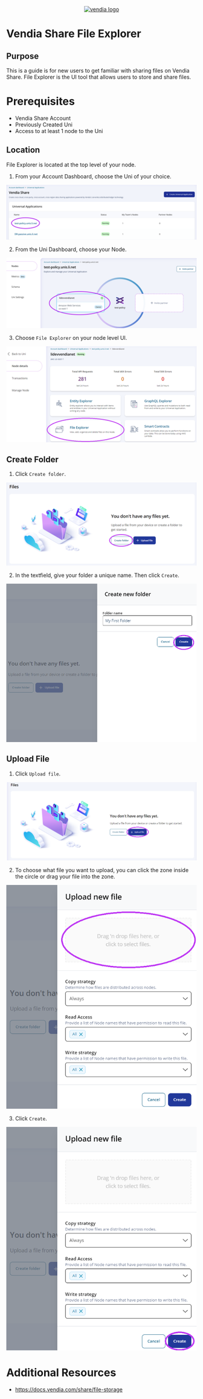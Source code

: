 <p align="center">
  <a href="https://vendia.net/">
    <img src="https://share.vendia.net/logo.svg" alt="vendia logo" width="250px">
  </a>
</p>

# Vendia Share File Explorer

## Purpose
This is a guide is for new users to get familiar with sharing files  on Vendia Share. File Explorer is the UI tool that allows users to store and share files.

# Prerequisites
* Vendia Share Account
* Previously Created Uni
* Access to at least 1 node to the Uni

## Location
File Explorer is located at the top level of your node.
1. From your Account Dashboard, choose the Uni of your choice.

![location-1](./img/location-1.png)

2. From the Uni Dashboard, choose your Node.

![location-2](./img/location-2.png)

3. Choose `File Explorer` on your node level UI. 

![location-3](./img/location-3.png)

## Create Folder

1. Click `Create folder`. 

![folder-1](./img/folder-1.png)

2. In the textfield, give your folder a unique name. Then click `Create`.

![folder-2](./img/folder-2.png)

## Upload File

1. Click `Upload file`.

![file-1](./img/file-1.png)

2. To choose what file you want to upload, you can click the zone inside the circle or drag your file into the zone.

![file-2](./img/file-2.png)

3. Click `Create`.

![file-2](./img/file-3.png)

# Additional Resources

* https://docs.vendia.com/share/file-storage